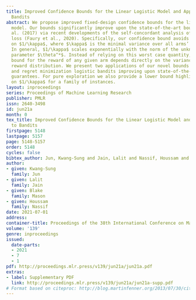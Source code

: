 ```yaml
---
title: Improved Confidence Bounds for the Linear Logistic Model and Applications to
  Bandits
abstract: We propose improved fixed-design confidence bounds for the linear logistic
  model. Our bounds significantly improve upon the state-of-the-art bound by Li et
  al. (2017) via recent developments of the self-concordant analysis of the logistic
  loss (Faury et al., 2020). Specifically, our confidence bound avoids a direct dependence
  on $1/\kappa$, where $\kappa$ is the minimal variance over all arms’ reward distributions.
  In general, $1/\kappa$ scales exponentially with the norm of the unknown linear
  parameter $\theta^*$. Instead of relying on this worst case quantity, our confidence
  bound for the reward of any given arm depends directly on the variance of that arm’s
  reward distribution. We present two applications of our novel bounds to pure exploration
  and regret minimization logistic bandits improving upon state-of-the-art performance
  guarantees. For pure exploration we also provide a lower bound highlighting a dependence
  on $1/\kappa$ for a family of instances.
layout: inproceedings
series: Proceedings of Machine Learning Research
publisher: PMLR
issn: 2640-3498
id: jun21a
month: 0
tex_title: Improved Confidence Bounds for the Linear Logistic Model and Applications
  to Bandits
firstpage: 5148
lastpage: 5157
page: 5148-5157
order: 5148
cycles: false
bibtex_author: Jun, Kwang-Sung and Jain, Lalit and Nassif, Houssam and Mason, Blake
author:
- given: Kwang-Sung
  family: Jun
- given: Lalit
  family: Jain
- given: Blake
  family: Mason
- given: Houssam
  family: Nassif
date: 2021-07-01
address:
container-title: Proceedings of the 38th International Conference on Machine Learning
volume: '139'
genre: inproceedings
issued:
  date-parts:
  - 2021
  - 7
  - 1
pdf: http://proceedings.mlr.press/v139/jun21a/jun21a.pdf
extras:
- label: Supplementary PDF
  link: http://proceedings.mlr.press/v139/jun21a/jun21a-supp.pdf
# Format based on citeproc: http://blog.martinfenner.org/2013/07/30/citeproc-yaml-for-bibliographies/
---
```

